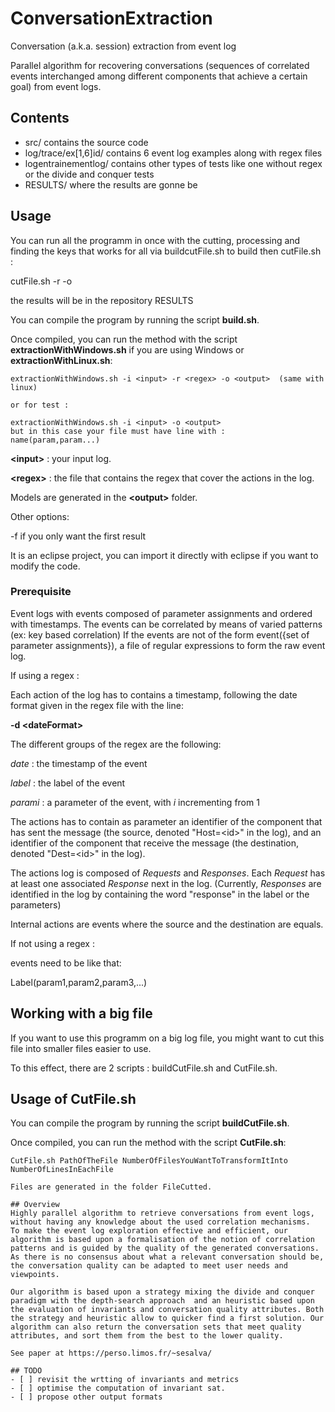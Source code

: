# ConversationExtraction
Conversation (a.k.a. session) extraction from event log

Parallel algorithm for recovering conversations (sequences of correlated events interchanged among different components that achieve a certain goal) from event logs.
## Contents
* src/ contains the source code
* log/trace/ex[1,6]id/ contains 6 event log examples along with regex files
* logentrainementlog/ contains other types of tests like one without regex or the divide and conquer tests
* RESULTS/ where the results are gonne be

## Usage
You can run all the programm in once with the cutting, processing and finding the keys that works for all via buildcutFile.sh to build then cutFile.sh :

  cutFile.sh <insert the path to the file> <number of cut you want> <How much lines in each cut> -r <regex> -o <output>

the results will be in the repository RESULTS


You can compile the program by running the script **build.sh**.

Once compiled, you can run the method with the script **extractionWithWindows.sh** if you are using Windows or **extractionWithLinux.sh**:
  ```
  extractionWithWindows.sh -i <input> -r <regex> -o <output>  (same with linux)
  
  or for test :
  
  extractionWithWindows.sh -i <input> -o <output> 
  but in this case your file must have line with : 
  name(param,param...)
  ```
  **\<input\>** : your input log.

  **\<regex\>** : the file that contains the regex that cover the actions in the log.
  
  Models are generated in the **\<output\>** folder.

Other options:
 
-f if you only want the first result

It is an eclipse project, you can import it directly with eclipse if you want to modify the code.

### Prerequisite

Event logs with events composed of parameter assignments and ordered with timestamps. 
The events can be correlated by means of varied patterns (ex: key based correlation)
If the events are not of the form event({set of parameter assignments}), a file of regular expressions to form the raw event log.

If using a regex :


Each action of the log has to contains a timestamp, following the date format given in the regex file with the line:

**-d \<dateFormat\>** 

The different groups of the regex are the following:

*date* : the timestamp of the event

*label* : the label of the event

*parami* : a parameter of the event, with *i* incrementing from 1


The actions has to contain as parameter an identifier of the component that has sent the message (the source, denoted "Host=\<id\>" in the log), and an identifier of the component that receive the message (the destination, denoted "Dest=\<id\>" in the log). 

The actions log is composed of *Requests* and *Responses*. Each *Request* has at least one associated *Response* next in the log. (Currently, *Responses* are identified in the log by containing the word "response" in the label or the parameters) 

Internal actions are events where the source and the destination are equals.

If not using a regex :

events need to be like that:

Label(param1,param2,param3,...)

## Working with a big file
If you want to use this programm on a big log file, you might want to cut this file into smaller files easier to use.

To this effect, there are 2 scripts : buildCutFile.sh and CutFile.sh.

## Usage of CutFile.sh

You can compile the program by running the script **buildCutFile.sh**.

Once compiled, you can run the method with the script **CutFile.sh**:
  ```
  CutFile.sh PathOfTheFile NumberOfFilesYouWantToTransformItInto NumberOfLinesInEachFile
  
  Files are generated in the folder FileCutted.

## Overview
Highly parallel algorithm to retrieve conversations from event logs, without having any knowledge about the used correlation mechanisms. 
To make the event log exploration effective and efficient, our algorithm is based upon a formalisation of the notion of correlation patterns and is guided by the quality of the generated conversations. As there is no consensus about what a relevant conversation should be, the conversation quality can be adapted to meet user needs and viewpoints. 

Our algorithm is based upon a strategy mixing the divide and conquer paradigm with the depth-search approach  and an heuristic based upon the evaluation of invariants and conversation quality attributes. Both the strategy and heuristic allow to quicker find a first solution. Our algorithm can also return the conversation sets that meet quality attributes, and sort them from the best to the lower quality. 

See paper at https://perso.limos.fr/~sesalva/

## TODO
 - [ ] revisit the wrtting of invariants and metrics 
 - [ ] optimise the computation of invariant sat.
 - [ ] propose other output formats  
